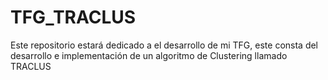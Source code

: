 # TFG_TRACLUS
Este repositorio estará dedicado a el desarrollo de mi TFG, este consta del desarrollo e implementación de un algoritmo de Clustering llamado TRACLUS
